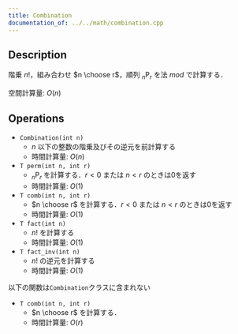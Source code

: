 ```yaml
---
title: Combination
documentation_of: ../../math/combination.cpp
---
```


## Description

階乗 $n!$，組み合わせ $n \choose r$，順列 $_n \mathrm{P} _r$ を法 $mod$ で計算する．

空間計算量: $O(n)$

## Operations

- `Combination(int n)`
    - $n$ 以下の整数の階乗及びその逆元を前計算する
    - 時間計算量: $O(n)$
- `T perm(int n, int r)`
    - $_n \mathrm{P} _r$ を計算する．$r < 0$ または $n < r$ のときは0を返す
    - 時間計算量: $O(1)$
- `T comb(int n, int r)`
    - $n \choose r$ を計算する．$r < 0$ または $n < r$ のときは0を返す
    - 時間計算量: $O(1)$
- `T fact(int n)`
    - $n!$ を計算する
    - 時間計算量: $O(1)$
- `T fact_inv(int n)`
    - $n!$ の逆元を計算する
    - 時間計算量: $O(1)$

以下の関数は`Combination`クラスに含まれない

- `T comb(int n, int r)`
    - $n \choose r$ を計算する．
    - 時間計算量: $O(r)$